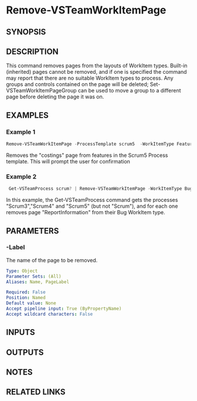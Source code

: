 <!-- #include "./common/header.md" -->

# Remove-VSTeamWorkItemPage

## SYNOPSIS
<!-- #include "./synopsis/Remove-VSTeamWorkItemPage.md" -->


## DESCRIPTION
This command removes pages from the layouts of WorkItem types. Built-in (inherited) pages cannot be removed, and if one is specified the command may report that there are no suitable WorkItem types to process. Any groups and controls contained on the page will be deleted; Set-VSTeamWorkItemPageGroup can be used to move a group to a different page before deleting the page it was on.  

## EXAMPLES

### Example 1
```powershell
Remove-VSTeamWorkItemPage -ProcessTemplate scrum5  -WorkItemType Feature -PageLabel Costings
```
Removes the "costings" page from features in the Scrum5 Process template. This will prompt the user for confirmation


### Example 2
```powershell
 Get-VSTeamProcess scrum? | Remove-VSTeamWorkItemPage -WorkItemType Bug -Label ReportInformation -Force
```

In this example, the Get-VSTeamProcess command gets the processes "Scrum3","Scrum4" and "Scrum5" (but not "Scrum"), and for each one removes page "ReportInformation" from their Bug WorkItem type.



## PARAMETERS

<!-- #include "./params/forcegroup.md" -->

### -Label
The name of the page to be removed.

```yaml
Type: Object
Parameter Sets: (All)
Aliases: Name, PageLabel

Required: False
Position: Named
Default value: None
Accept pipeline input: True (ByPropertyName)
Accept wildcard characters: False
```

<!-- #include "./params/processTemplate.md" -->

<!-- #include "./params/workItemType.md" -->

## INPUTS

## OUTPUTS

## NOTES

## RELATED LINKS
